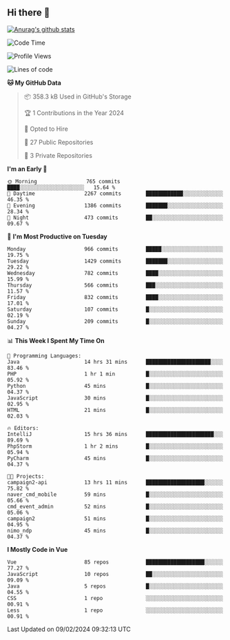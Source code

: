 ## Hi there 👋

[![Anurag's github stats](https://github-readme-stats.vercel.app/api?username=Songwonseok)](https://github.com/anuraghazra/github-readme-stats)



<!--START_SECTION:waka-->
![Code Time](http://img.shields.io/badge/Code%20Time-2%2C676%20hrs%2031%20mins-blue)

![Profile Views](http://img.shields.io/badge/Profile%20Views-0-blue)

![Lines of code](https://img.shields.io/badge/From%20Hello%20World%20I%27ve%20Written-34.8%20million%20lines%20of%20code-blue)

**🐱 My GitHub Data** 

> 📦 358.3 kB Used in GitHub's Storage 
 > 
> 🏆 1 Contributions in the Year 2024
 > 
> 💼 Opted to Hire
 > 
> 📜 27 Public Repositories 
 > 
> 🔑 3 Private Repositories 
 > 
**I'm an Early 🐤** 

```text
🌞 Morning                765 commits         ████░░░░░░░░░░░░░░░░░░░░░   15.64 % 
🌆 Daytime                2267 commits        ████████████░░░░░░░░░░░░░   46.35 % 
🌃 Evening                1386 commits        ███████░░░░░░░░░░░░░░░░░░   28.34 % 
🌙 Night                  473 commits         ██░░░░░░░░░░░░░░░░░░░░░░░   09.67 % 
```
📅 **I'm Most Productive on Tuesday** 

```text
Monday                   966 commits         █████░░░░░░░░░░░░░░░░░░░░   19.75 % 
Tuesday                  1429 commits        ███████░░░░░░░░░░░░░░░░░░   29.22 % 
Wednesday                782 commits         ████░░░░░░░░░░░░░░░░░░░░░   15.99 % 
Thursday                 566 commits         ███░░░░░░░░░░░░░░░░░░░░░░   11.57 % 
Friday                   832 commits         ████░░░░░░░░░░░░░░░░░░░░░   17.01 % 
Saturday                 107 commits         █░░░░░░░░░░░░░░░░░░░░░░░░   02.19 % 
Sunday                   209 commits         █░░░░░░░░░░░░░░░░░░░░░░░░   04.27 % 
```


📊 **This Week I Spent My Time On** 

```text
💬 Programming Languages: 
Java                     14 hrs 31 mins      █████████████████████░░░░   83.46 % 
PHP                      1 hr 1 min          █░░░░░░░░░░░░░░░░░░░░░░░░   05.92 % 
Python                   45 mins             █░░░░░░░░░░░░░░░░░░░░░░░░   04.37 % 
JavaScript               30 mins             █░░░░░░░░░░░░░░░░░░░░░░░░   02.95 % 
HTML                     21 mins             █░░░░░░░░░░░░░░░░░░░░░░░░   02.03 % 

🔥 Editors: 
IntelliJ                 15 hrs 36 mins      ██████████████████████░░░   89.69 % 
PhpStorm                 1 hr 2 mins         █░░░░░░░░░░░░░░░░░░░░░░░░   05.94 % 
PyCharm                  45 mins             █░░░░░░░░░░░░░░░░░░░░░░░░   04.37 % 

🐱‍💻 Projects: 
campaign2-api            13 hrs 11 mins      ███████████████████░░░░░░   75.82 % 
naver_cmd_mobile         59 mins             █░░░░░░░░░░░░░░░░░░░░░░░░   05.66 % 
cmd_event_admin          52 mins             █░░░░░░░░░░░░░░░░░░░░░░░░   05.06 % 
campaign2                51 mins             █░░░░░░░░░░░░░░░░░░░░░░░░   04.95 % 
nimo_ndp                 45 mins             █░░░░░░░░░░░░░░░░░░░░░░░░   04.37 % 
```

**I Mostly Code in Vue** 

```text
Vue                      85 repos            ███████████████████░░░░░░   77.27 % 
JavaScript               10 repos            ██░░░░░░░░░░░░░░░░░░░░░░░   09.09 % 
Java                     5 repos             █░░░░░░░░░░░░░░░░░░░░░░░░   04.55 % 
CSS                      1 repo              ░░░░░░░░░░░░░░░░░░░░░░░░░   00.91 % 
Less                     1 repo              ░░░░░░░░░░░░░░░░░░░░░░░░░   00.91 % 
```




 Last Updated on 09/02/2024 09:32:13 UTC
<!--END_SECTION:waka-->
